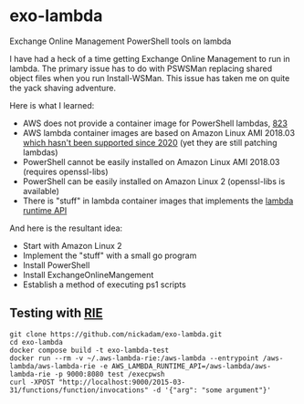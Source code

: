 # exo-lambda
Exchange Online Management PowerShell tools on lambda

I have had a heck of a time getting Exchange Online Management to run in lambda.
The primary issue has to do with PSWSMan replacing shared object files when you
run Install-WSMan. This issue has taken me on quite the yack shaving adventure.

Here is what I learned:
- AWS does not provide a container image for PowerShell lambdas, [823](https://github.com/aws/aws-lambda-dotnet/issues/823)
- AWS lambda container images are based on Amazon Linux AMI 2018.03 [which hasn't been supported since 2020](https://aws.amazon.com/amazon-linux-ami/) (yet they are still patching lambdas)
- PowerShell cannot be easily installed on Amazon Linux AMI 2018.03 (requires openssl-libs)
- PowerShell can be easily installed on Amazon Linux 2 (openssl-libs is available)
- There is "stuff" in lambda container images that implements the [lambda runtime API](https://docs.aws.amazon.com/lambda/latest/dg/runtimes-api.html)

And here is the resultant idea:
- Start with Amazon Linux 2
- Implement the "stuff" with a small go program
- Install PowerShell
- Install ExchangeOnlineMangement
- Establish a method of executing ps1 scripts

## Testing with [RIE](https://docs.aws.amazon.com/lambda/latest/dg/images-test.html)
```
git clone https://github.com/nickadam/exo-lambda.git
cd exo-lambda
docker compose build -t exo-lambda-test
docker run --rm -v ~/.aws-lambda-rie:/aws-lambda --entrypoint /aws-lambda/aws-lambda-rie -e AWS_LAMBDA_RUNTIME_API=/aws-lambda/aws-lambda-rie -p 9000:8080 test /execpwsh
curl -XPOST "http://localhost:9000/2015-03-31/functions/function/invocations" -d '{"arg": "some argument"}'
```
